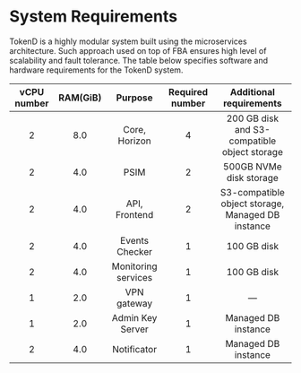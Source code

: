 # System Requirements

TokenD is a highly modular system built using the microservices architecture. Such approach used on top of FBA ensures high level of scalability and fault tolerance. The table below specifies software and hardware requirements for the TokenD system.

|vCPU number|RAM(GiB)|Purpose|Required number|Additional requirements|
|:----:|:--:|:-----:|:--:|:--:|
|2|8.0|Core, Horizon|4|200 GB disk and S3-compatible object storage|
|2|4.0|PSIM|2|500GB NVMe disk storage|
|2|4.0|API, Frontend|2|S3-compatible object storage, Managed DB instance|
|2|4.0|Events Checker|1|100 GB disk|
|2|4.0|Monitoring services|1|100 GB disk|
|1|2.0|VPN gateway|1|—|
|1|2.0|Admin Key Server|1|Managed DB instance|
|2|4.0|Notificator|1|Managed DB instance|